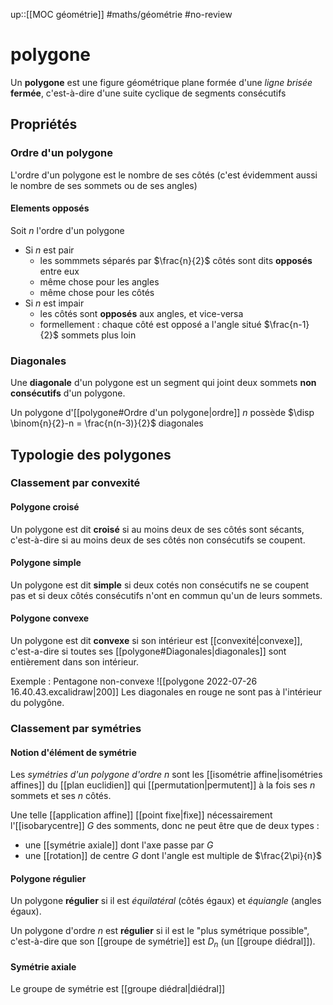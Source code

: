 up::[[MOC géométrie]]
#maths/géométrie #no-review 
# polygone
Un **polygone** est une figure géométrique plane formée d'une _ligne brisée_ **fermée**, c'est-à-dire d'une suite cyclique de segments consécutifs


## Propriétés

### Ordre d'un polygone
L'ordre d'un polygone est le nombre de ses côtés (c'est évidemment aussi le nombre de ses sommets ou de ses angles)

#### Elements opposés
Soit $n$ l'ordre d'un polygone
 - Si $n$ est pair
     - les sommmets séparés par $\frac{n}{2}$ côtés sont dits **opposés** entre eux
     - même chose pour les angles
     - même chose pour les côtés
 - Si $n$ est impair
     - les côtés sont **opposés** aux angles, et vice-versa
     - formellement : chaque côté est opposé a l'angle situé $\frac{n-1}{2}$ sommets plus loin

### Diagonales
Une **diagonale** d'un polygone est un segment qui joint deux sommets **non consécutifs** d'un polygone.

Un polygone d'[[polygone#Ordre d'un polygone|ordre]] $n$ possède $\disp \binom{n}{2}-n = \frac{n(n-3)}{2}$ diagonales


## Typologie des polygones

### Classement par convexité

#### Polygone croisé
Un polygone est dit **croisé** si au moins deux de ses côtés sont sécants, c'est-à-dire si au moins deux de ses côtés non consécutifs se coupent.

#### Polygone simple
Un polygone est dit **simple** si deux cotés non consécutifs ne se coupent pas et si deux côtés consécutifs n'ont en commun qu'un de leurs sommets.

#### Polygone convexe
Un polygone est dit **convexe** si son intérieur est [[convexité|convexe]], c'est-a-dire si toutes ses [[polygone#Diagonales|diagonales]] sont entièrement dans son intérieur.

Exemple : Pentagone non-convexe
![[polygone 2022-07-26 16.40.43.excalidraw|200]]
Les diagonales en rouge ne sont pas à l'intérieur du polygône.

### Classement par symétries

#### Notion d'élément de symétrie
Les _symétries d'un polygone d'ordre $n$_ sont les [[isométrie affine|isométries affines]] du [[plan euclidien]] qui [[permutation|permutent]] à la fois ses $n$ sommets et ses $n$ côtés.

Une telle [[application affine]] [[point fixe|fixe]] nécessairement l'[[isobarycentre]] $G$ des somments, donc ne peut être que de deux types :
 - une [[symétrie axiale]] dont l'axe passe par $G$
 - une [[rotation]] de centre $G$ dont l'angle est multiple de $\frac{2\pi}{n}$

#### Polygone régulier
Un polygone **régulier** si il est _équilatéral_ (côtés égaux) et _équiangle_ (angles égaux).

Un polygone d'ordre $n$ est **régulier** si il est le "plus symétrique possible", c'est-à-dire que son [[groupe de symétrie]] est $D_n$ (un [[groupe diédral]]).


#### Symétrie axiale
Le groupe de symétrie est [[groupe diédral|diédral]]
